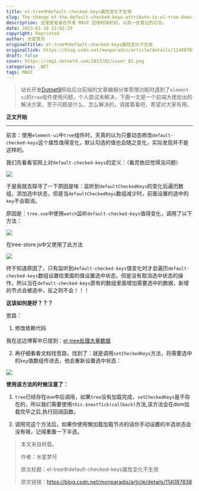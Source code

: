 ```yaml
---
title: el-tree中default-checked-keys属性变化不生效
slug: The-change-of-the-default-checked-keys-attribute-in-el-tree-does-not-take-effect
description: 这里是笔者在开发 MAUI 应用时踩的坑，以及一些笔记的汇总。
date: 2023-01-18 22:02:29
copyright: Reprinted
author: 水星梦月
originaltitle: el-tree中default-checked-keys属性变化不生效
originallink: https://blog.csdn.net/monparadis/article/details/114087838
draft: false
cover: https://img1.dotnet9.com/2023/02/cover_01.png
categories: .NET
tags: MAUI
---
```


>站长开发[Dotnet9](https://dotnet9.com)网站后台前端的文章编辑分类管理功能时遇到了`element-ui`的`tree`组件使用问题，个人尝试未解决，下面一文是一个前端大佬给出的解决方案，至于问题是什么、怎么解决的，请接着看吧，希望对大家有用。

**正文开始**

---

前言：使用`element-ui`中`tree`组件时，天真的以为只要动态修改`default-checked-keys`这个属性值得变化，默认勾选的值也会随之变化，实际发现并不是这样的。

我们先看看官网上对`default-checked-keys`的定义：（看完依旧觉得没问题）

![](https://img1.dotnet9.com/2023/02/0101.png)

于是我就去探寻了一下原因是啥：监听到`defaultCheckedKeys`的变化后遍历数组，添加选中状态，但是当`defaultCheckedKeys`数组减少时，前面设置的选中的`key`不会取消。

原因是：`tree.vue`中使用`watch`监听`default-checked-keys`值得变化，调用了以下方法：

![](https://img1.dotnet9.com/2023/02/0102.png)

在tree-store.js中又使用了此方法

![](https://img1.dotnet9.com/2023/02/0103.png)

终于知道原因了，只有监听到`default-checked-keys`值变化时才会遍历`default-checked-keys`数组设置给里面的值设置选中状态，但是没有取消选中状态的操作，所以当在`default-checked-keys`原有的数组里面增加需要选中的数据，新增的节点会被选中，反之则不会！！！

**这该如何是好？？？**

思路：

1. 修改依赖代码

我在这边博客中已提到：[el-tree处理大量数据](https://blog.csdn.net/monparadis/article/details/114025100)

2. 再仔细看看文档找思路，找到了：就是调用`setCheckedKeys`方法，将需要选中的`key`值数组传进去，他会重新设置选中状态：

![](https://img1.dotnet9.com/2023/02/0104.png)

**使用该方法的时候注意了：**

1. `tree`已经存在`dom`中后调用，如果`tree`没有加载完成，`setCheckedKeys`是不存在的，所以我们需要使用`this.$nextTick(callback)`方法,该方法会在dom加载完毕之后,执行回调函数。

2. 调用完这个方法后，如果你使用懒加载加载节点的话你手动设置的半选状态会没有哦，记得重置一下半选。

> 本文来自转载。
>
> 作者：水星梦月
>
> 原文标题：el-tree中default-checked-keys属性变化不生效
>
> 原文链接：https://blog.csdn.net/monparadis/article/details/114087838